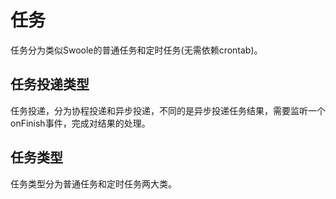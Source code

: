 # 任务
任务分为类似Swoole的普通任务和定时任务(无需依赖crontab)。

## 任务投递类型

任务投递，分为协程投递和异步投递，不同的是异步投递任务结果，需要监听一个onFinish事件，完成对结果的处理。

## 任务类型

任务类型分为普通任务和定时任务两大类。
